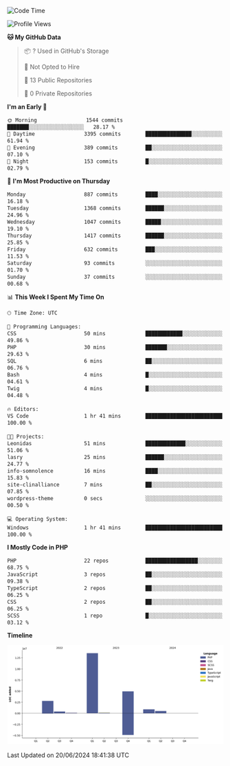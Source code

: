<!--START_SECTION:waka-->
![Code Time](http://img.shields.io/badge/Code%20Time-1%2C741%20hrs%203%20mins-blue)

![Profile Views](http://img.shields.io/badge/Profile%20Views-0-blue)

**🐱 My GitHub Data** 

> 📦 ? Used in GitHub's Storage 
 > 
> 🚫 Not Opted to Hire
 > 
> 📜 13 Public Repositories 
 > 
> 🔑 0 Private Repositories 
 > 
**I'm an Early 🐤** 

```text
🌞 Morning                1544 commits        ███████░░░░░░░░░░░░░░░░░░   28.17 % 
🌆 Daytime                3395 commits        ███████████████░░░░░░░░░░   61.94 % 
🌃 Evening                389 commits         ██░░░░░░░░░░░░░░░░░░░░░░░   07.10 % 
🌙 Night                  153 commits         █░░░░░░░░░░░░░░░░░░░░░░░░   02.79 % 
```
📅 **I'm Most Productive on Thursday** 

```text
Monday                   887 commits         ████░░░░░░░░░░░░░░░░░░░░░   16.18 % 
Tuesday                  1368 commits        ██████░░░░░░░░░░░░░░░░░░░   24.96 % 
Wednesday                1047 commits        █████░░░░░░░░░░░░░░░░░░░░   19.10 % 
Thursday                 1417 commits        ██████░░░░░░░░░░░░░░░░░░░   25.85 % 
Friday                   632 commits         ███░░░░░░░░░░░░░░░░░░░░░░   11.53 % 
Saturday                 93 commits          ░░░░░░░░░░░░░░░░░░░░░░░░░   01.70 % 
Sunday                   37 commits          ░░░░░░░░░░░░░░░░░░░░░░░░░   00.68 % 
```


📊 **This Week I Spent My Time On** 

```text
🕑︎ Time Zone: UTC

💬 Programming Languages: 
CSS                      50 mins             ████████████░░░░░░░░░░░░░   49.86 % 
PHP                      30 mins             ███████░░░░░░░░░░░░░░░░░░   29.63 % 
SQL                      6 mins              ██░░░░░░░░░░░░░░░░░░░░░░░   06.76 % 
Bash                     4 mins              █░░░░░░░░░░░░░░░░░░░░░░░░   04.61 % 
Twig                     4 mins              █░░░░░░░░░░░░░░░░░░░░░░░░   04.48 % 

🔥 Editors: 
VS Code                  1 hr 41 mins        █████████████████████████   100.00 % 

🐱‍💻 Projects: 
Leonidas                 51 mins             █████████████░░░░░░░░░░░░   51.06 % 
lasry                    25 mins             ██████░░░░░░░░░░░░░░░░░░░   24.77 % 
info-somnolence          16 mins             ████░░░░░░░░░░░░░░░░░░░░░   15.83 % 
site-clinalliance        7 mins              ██░░░░░░░░░░░░░░░░░░░░░░░   07.85 % 
wordpress-theme          0 secs              ░░░░░░░░░░░░░░░░░░░░░░░░░   00.50 % 

💻 Operating System: 
Windows                  1 hr 41 mins        █████████████████████████   100.00 % 
```

**I Mostly Code in PHP** 

```text
PHP                      22 repos            █████████████████░░░░░░░░   68.75 % 
JavaScript               3 repos             ██░░░░░░░░░░░░░░░░░░░░░░░   09.38 % 
TypeScript               2 repos             ██░░░░░░░░░░░░░░░░░░░░░░░   06.25 % 
CSS                      2 repos             ██░░░░░░░░░░░░░░░░░░░░░░░   06.25 % 
SCSS                     1 repo              █░░░░░░░░░░░░░░░░░░░░░░░░   03.12 % 
```



**Timeline**

![Lines of Code chart](https://raw.githubusercontent.com/tahar-elgunaoui/tahar-elgunaoui/main/assets/bar_graph.png)


 Last Updated on 20/06/2024 18:41:38 UTC
<!--END_SECTION:waka-->
